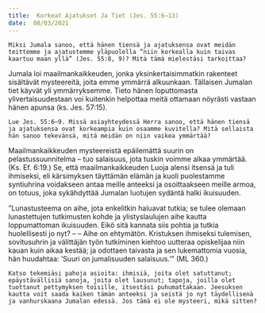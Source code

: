 ```yaml
---
title:  Korkeat Ajatukset Ja Tiet (Jes. 55:6–13)
date:  08/03/2021
---
```


`Miksi Jumala sanoo, että hänen tiensä ja ajatuksensa ovat meidän teittemme ja ajatustemme yläpuolella ”niin korkealla kuin taivas kaartuu maan yllä” (Jes. 55:8, 9)? Mitä tämä mielestäsi tarkoittaa?`

Jumala loi maailmankaikkeuden, jonka yksinkertaisimmatkin rakenteet sisältävät mysteereitä, joita emme ymmärrä alkuunkaan. Tällaisen Jumalan tiet käyvät yli ymmärryksemme. Tieto hänen loputtomasta ylivertaisuudestaan voi kuitenkin helpottaa meitä ottamaan nöyrästi vastaan hänen apunsa (ks. Jes. 57:15).

`Lue Jes. 55:6–9. Missä asiayhteydessä Herra sanoo, että hänen tiensä ja ajatuksensa ovat korkeampia kuin osaamme kuvitella? Mitä sellaista hän sanoo tekevänsä, mitä meidän on niin vaikea ymmärtää?`

Maailmankaikkeuden mysteereistä epäilemättä suurin on pelastussuunnitelma – tuo salaisuus, jota tuskin voimme alkaa ymmärtää. (Ks. Ef. 6:19.) Se, että maailmankaikkeuden Luoja alensi itsensä ja tuli ihmiseksi, eli kärsimyksen täyttämän elämän ja kuoli puolestamme syntiuhrina voidakseen antaa meille anteeksi ja osoittaakseen meille armoa, on totuus, joka sykähdyttää Jumalan luotujen sydäntä halki ikuisuuden.

”Lunastusteema on aihe, jota enkelitkin haluavat tutkia; se tulee olemaan lunastettujen tutkimusten kohde ja ylistyslaulujen aihe kautta loppumattoman ikuisuuden. Eikö sitä kannata siis pohtia ja tutkia huolellisesti jo nyt? – – Aihe on ehtymätön. Kristuksen ihmiseksi tulemisen, sovitusuhrin ja välittäjän työn tutkiminen kiehtoo uutteraa opiskelijaa niin kauan kuin aikaa kestää; ja odottaen taivasta ja sen lukemattomia vuosia, hän huudahtaa: ’Suuri on jumalisuuden salaisuus.’” (ML 360.)

`Katso tekemiäsi pahoja asioita: ihmisiä, joita olet satuttanut; epäystävällisiä sanoja, joita olet lausunut; tapoja, joilla olet tuottanut pettymyksen toisille, itsestäsi puhumattakaan. Jeesuksen kautta voit saada kaiken tämän anteeksi ja seistä jo nyt täydellisenä ja vanhurskaana Jumalan edessä. Jos tämä ei ole mysteeri, mikä sitten?`